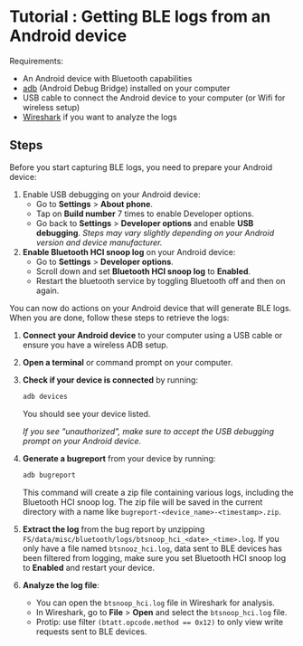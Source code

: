 # Tutorial : Getting BLE logs from an Android device

Requirements:

- An Android device with Bluetooth capabilities
- [adb](https://developer.android.com/tools/releases/platform-tools) (Android Debug Bridge) installed on your computer
- USB cable to connect the Android device to your computer (or Wifi for wireless setup)
- [Wireshark](https://www.wireshark.org/) if you want to analyze the logs

## Steps

Before you start capturing BLE logs, you need to prepare your Android device:

1. Enable USB debugging on your Android device:
   - Go to **Settings** > **About phone**.
   - Tap on **Build number** 7 times to enable Developer options.
   - Go back to **Settings** > **Developer options** and enable **USB debugging**.
   *Steps may vary slightly depending on your Android version and device manufacturer.*
2. **Enable Bluetooth HCI snoop log** on your Android device:
   - Go to **Settings** > **Developer options**.
   - Scroll down and set **Bluetooth HCI snoop log** to **Enabled**.
   - Restart the bluetooth service by toggling Bluetooth off and then on again.

You can now do actions on your Android device that will generate BLE logs. When you are done, follow these steps to retrieve the logs:

1. **Connect your Android device** to your computer using a USB cable or ensure you have a wireless ADB setup.
2. **Open a terminal** or command prompt on your computer.
3. **Check if your device is connected** by running:

   ```bash
   adb devices
   ```

   You should see your device listed.

   *If you see "unauthorized", make sure to accept the USB debugging prompt on your Android device.*
4. **Generate a bugreport** from your device by running:

   ```bash
   adb bugreport 
   ```

   This command will create a zip file containing various logs, including the Bluetooth HCI snoop log.
   The zip file will be saved in the current directory with a name like `bugreport-<device_name>-<timestamp>.zip`.
5. **Extract the log** from the bug report by unzipping `FS/data/misc/bluetooth/logs/btsnoop_hci_<date>_<time>.log`.
    If you only have a file named `btsnooz_hci.log`, data sent to BLE devices has been filtered from logging, make sure you set Bluetooth HCI snoop log to **Enabled** and restart your device.

6. **Analyze the log file**:
   - You can open the `btsnoop_hci.log` file in Wireshark for analysis.
   - In Wireshark, go to **File** > **Open** and select the `btsnoop_hci.log` file.
   - Protip: use filter `(btatt.opcode.method == 0x12)` to only view write requests sent to BLE devices.
